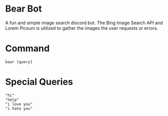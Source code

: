 # Bear Bot
A fun and simple image search discord bot. The Bing Image Search API and Lorem Picsum is utilized to gather the images the user requests or errors.

# Command
    bear [query]

# Special Queries
    "hi"
    "help"
    "i love you"
    "i hate you"
